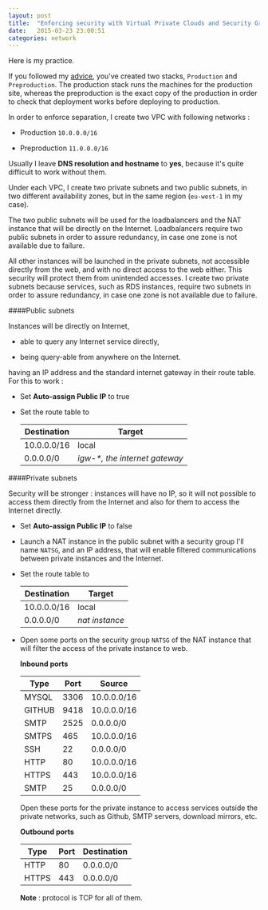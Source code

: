 ```yaml
---
layout: post
title:  "Enforcing security with Virtual Private Clouds and Security Groups"
date:   2015-03-23 23:00:51
categories: network
---
```


Here is my practice.

If you followed my [advice](continous/deployment/2015/03/17/deployment-from-your-pc-to-your-cloud-best-practice.html), you've created two stacks, `Production` and `Preproduction`. The production stack runs the machines for the production site, whereas the preproduction is the exact copy of the production in order to check that deployment works before deploying to production.

In order to enforce separation, I create two VPC with following networks :

- Production `10.0.0.0/16`

- Preproduction `11.0.0.0/16`

Usually I leave **DNS resolution and hostname** to **yes**, because it's quite difficult to work without them.

Under each VPC, I create two private subnets and two public subnets, in two different availability zones, but in the same region (`eu-west-1` in my case).

The two public subnets will be used for the loadbalancers and the NAT instance that will be directly on the Internet.
Loadbalancers require two public subnets in order to assure redundancy, in case one zone is not available due to failure.

All other instances will be launched in the private subnets, not accessible directly from the web, and with no direct access to the web either. This security will protect them from unintended accesses.
I create two private subnets because services, such as RDS instances, require two subnets in order to assure redundancy, in case one zone is not available due to failure.

####Public subnets

Instances will be directly on Internet,

- able to query any Internet service directly, 

- being query-able from anywhere on the Internet.

having an IP address and the standard internet gateway in their route table. For this to work :

- Set **Auto-assign Public IP** to true

- Set the route table to

  Destination  | Target
  ------------- | -------------
  10.0.0.0/16  | local
  0.0.0.0/0  | *igw-\*, the internet gateway*


####Private subnets

Security will be stronger : instances will have no IP, so it will not possible to access them directly from the Internet and also for them to access the Internet directly.

- Set **Auto-assign Public IP** to false

- Launch a NAT instance in the public subnet with a security group I'll name `NATSG`, and an IP address, that will enable filtered communications between private instances and the Internet.

- Set the route table to


  Destination  | Target
  ------------- | -------------
  10.0.0.0/16  | local
  0.0.0.0/0  | *nat instance*

- Open some ports on the security group `NATSG` of the NAT instance that will filter the access of the private instance to web.

    **Inbound ports**



    Type | Port | Source
    ------------- | ------------- | -------------
    MYSQL  | 3306 | 10.0.0.0/16
    GITHUB | 9418 | 10.0.0.0/16
    SMTP | 2525 | 0.0.0.0/0
    SMTPS | 465 | 10.0.0.0/16
    SSH | 22 | 0.0.0.0/0
    HTTP | 80 | 10.0.0.0/16
    HTTPS | 443 | 10.0.0.0/16
    SMTP | 25 | 0.0.0.0/0


    Open these ports for the private instance to access services outside the private networks, such as Github, SMTP servers, download mirrors, etc.



    **Outbound ports**

    Type | Port | Destination
    ------------- | ------------- | -------------
    HTTP | 80 | 0.0.0.0/0
    HTTPS | 443 | 0.0.0.0/0

    **Note** : protocol is TCP for all of them.

